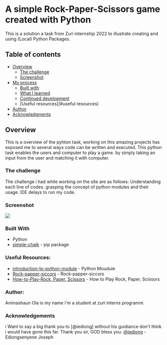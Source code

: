 # A simple Rock-Paper-Scissors game created with Python

This is a solution a task from Zuri internship 2022 to illustrate creating and using (Local) Python Packages.

## Table of contents

- [Overview](#overview)
  - [The challenge](#the-challenge)
  - [Screenshot](#screenshot)
- [My process](#my-process)
  - [Built with](#built-with)
  - [What I learned](#what-i-learned)
  - [Continued development](#continued-development)
  - [Useful resources](#useful resources)
- [Author](#author)
- [Acknowledgments](#acknowledgments)

## Overview
This is a overview of the pyhton task, working on this amazing projects has exposed me to several ways code can be written and executed. This python task enables the users and computer to play a game. by simply taking an input from the user and matching it with computer.

### The challenge
The challenge i had while working on the site are as follows:
Understanding each line of codes.
grasping the concept of python modules and their usage.
IDE delays to run my code.

### Screenshot
![](./screenshot/screenshot.png)

### Built With
- Python
- [simple-chalk](https://pypi.org/project/simple-chalk/) - pip package

### Useful Resources:
- [introduction-to-python-module](https://www.youtube.com/watch?v=uoVUOTPL9Rw&list=PLxuUHF3OiqfWAITD4gPUHZ1GcYRqmyF7P&index=27) - Python Moudule
- [Rock-papper-siccors](https://en.wikipedia.org/wiki/Rock_paper_scissors) - Rock-papper-siccors
- [How-to-Play-Rock, Paper, Scissors](https://www.youtube.com/watch?v=ND4fd6yScBM) - How to Play Rock, Paper, Scissors

### Author:
Animashaun Ola is my name i'm a student at zuri interns programm.


### Acknowledgements
i Want to say a big thank you to [@iediong] without his guidiance don't think i would have gone this far.
Thank you sir, GOD bless you.
[@iediong](https://twitter.com/iediong) - Ediongsenyene Joseph
